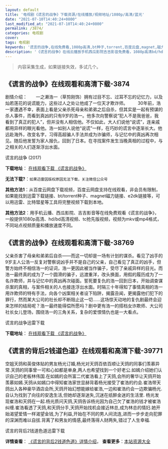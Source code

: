 ```yaml
---
layout: default
title: '电视剧《谎言的战争》下载资源/在线播放/视频地址/1080p/高清/蓝光'
date: "2021-07-10T14:40:24+0800"
last_modified_at: "2021-07-10T14:40:24+0800"
permalink: /3874/
categories: 电视剧
cover:
tags: 电视剧
keywords: '谎言的战争,在线免费看,1080p高清,bt种子,torrent,百度云盘,magnet,磁力链,迅雷下载资源'
description: '《谎言的战争》在线云播放手机西瓜影院吉吉影音免费看，1080p高清bd/hd未删减完整版和tc抢先枪版，mkv/mp4格式，附带bt/torrent种子、magnet/磁力链、百度云盘、网盘资源迅雷下载链接'
---
```


>内容采集生成，如果链接失效，多试几个。


## 《谎言的战争》在线观看和高清下载-3874

剧情介绍：　　一之濑浩一（草剪刚饰）拥有过目不忘、过耳不忘的记忆力，以及灿若莲花的说谎能力，这些过人之处让他成了一位天才欺诈师。 　　30年前，浩一家遭遇不幸，表面上看是父亲杀死母亲和弟弟之后自杀，但其实是一起有预谋的杀人事件，而看到真凶的只有9岁的浩一。他多次向警察说“犯人不是我爸爸，我看到了真正的犯人”，但并没有人相信他。不仅如此，大人们说他“说谎”，连亲戚都用异样的眼光看他。浩一如别人说他“说谎”一样，在巧妙的谎言中逐渐长大。他远赴海外，改变名字，习得高超骗人手法并成为诈骗师，与记忆中的真凶再次相见。随后他发誓为家人报仇，回到了日本。在寻找案件发生当晚真相的过程中，与之相关的人们逐渐浮出水面。


谎言的战争 (2017)

**下载地址**： [在线观看下载 《谎言的战争》](https://www.btbtdy.me/btdy/dy10251.html) 


**无法下载?**：`如果迅雷因版权原因无法下载，关注微信公众号 `

**其他方法1**：从百度云网盘下载视频，百度云网盘支持在线观看，非会员有限制，如果能找到迅雷下载链接、bt/torrent种子、magnet磁力链接、e2dk链接等，可以用迅雷、比特彗星等工具将完整视频下载到本地。

**其他方法2**：用手机云播、西瓜影院、吉吉影音等在线免费观看《谎言的战争》，一般提供1080p高清、hd/bd高清视频、tc抢先版视频，视频为mkv或mp4格式，不同站点视频质量和播放速度不同。


## 《谎言的战争》在线观看和高清下载-38769

父亲杀害了母亲和弟弟后自杀——而这一切却是一场有计划的谋杀。看见了凶手的9岁主人公浩一反复对警察说凶手并不是自己的父亲，自己看见了真正的凶手，但警方始终不相信浩一的证词，浩一更因此被当作骗子，受尽了亲戚异样的目光。而浩一最终真的成为了一个圆滑的骗子，远渡重洋，改头换面，用假的履历成为了一名诈欺师，并与记忆中的真凶再次碰面。誓死要复仇的浩一回到日本，开始调查谋杀案的真相，与案件相关的人也接连浮出水面。时隔三十年得知了事情真相的浩一用诈欺师的特有手法，向各个凶案相关者设下陷阱，揭露丑闻，更揭露他们犯下的罪行，然而某大公司的社长却不断阻止这一切……这场惊天动地的复仇剧最终会迎来怎样的结局呢？浩一最终能得偿所愿吗？剧中更有浩一的搭档女诈欺师、大公司社长女儿登场，围绕浩一的三角关系，复杂的爱恨情仇也是一大看点。


谎言的战争迅雷下载

**下载地址**： [在线观看下载 《谎言的战争》](https://www.993dy.com//vod-detail-id-8229.html) 


## 《谎言的背后2钱道色道》在线观看和高清下载-39771

空姐天鸽和英俊体贴的男友杨光订婚,杨光对天鸽百依百顺让天鸽的同事们羡慕异常.天鸽的同事曾一可和心如都是单身,两人也希望找到一个好老公.如嫣介绍她们认识自己的老板林伟国.在如嫣的会所富二代崔浩看上了天鸽,会所的奢华让天鸽开始羡慕如嫣.天鸽从如嫣口中得知崔浩家世显赫背着杨光接受了崔浩的约会.崔浩带天鸽出入各种豪华酒店会所,天鸽开始幻想能嫁给崔浩,一边和崔浩约会一边欺骗杨光.自认为找到了向往的安逸生活,但她却逐渐迷失,沉迷在纸醉金迷的生活里. 杨光发现崔浩和天鸽在一起.杨光质问天鸽,天鸽告诉杨光因为自己欠了崔浩的钱才被崔浩纠缠.崔浩看透了天鸽,和天鸽分手,天鸽开始找机会接近林总,成为林总的情妇.她开始渴望爱情一样渴望金钱,为了利益,开始在不同的男人间流连,进而一步步走向犯罪的深渊而难以自拔.背离了和男友的情感,最终落得人财两失,错过了人生幸福.


谎言的背后2钱道色道迅雷下载

**详情查看**： [《谎言的背后2钱道色道》详情介绍](/movie/39771/)， **查看更多**：[本站资源大全](/movie/t/all/)

